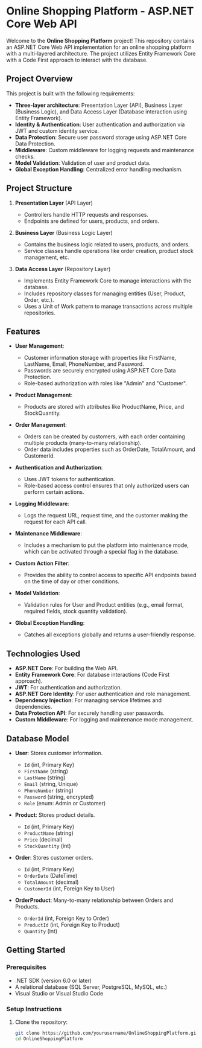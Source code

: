 # Online Shopping Platform - ASP.NET Core Web API

Welcome to the **Online Shopping Platform** project! This repository contains an ASP.NET Core Web API implementation for an online shopping platform with a multi-layered architecture. The project utilizes Entity Framework Core with a Code First approach to interact with the database.

## Project Overview

This project is built with the following requirements:

- **Three-layer architecture**: Presentation Layer (API), Business Layer (Business Logic), and Data Access Layer (Database interaction using Entity Framework).
- **Identity & Authentication**: User authentication and authorization via JWT and custom identity service.
- **Data Protection**: Secure user password storage using ASP.NET Core Data Protection.
- **Middleware**: Custom middleware for logging requests and maintenance checks.
- **Model Validation**: Validation of user and product data.
- **Global Exception Handling**: Centralized error handling mechanism.

## Project Structure

1. **Presentation Layer** (API Layer)
   - Controllers handle HTTP requests and responses.
   - Endpoints are defined for users, products, and orders.

2. **Business Layer** (Business Logic Layer)
   - Contains the business logic related to users, products, and orders.
   - Service classes handle operations like order creation, product stock management, etc.

3. **Data Access Layer** (Repository Layer)
   - Implements Entity Framework Core to manage interactions with the database.
   - Includes repository classes for managing entities (User, Product, Order, etc.).
   - Uses a Unit of Work pattern to manage transactions across multiple repositories.

## Features

- **User Management**: 
  - Customer information storage with properties like FirstName, LastName, Email, PhoneNumber, and Password.
  - Passwords are securely encrypted using ASP.NET Core Data Protection.
  - Role-based authorization with roles like "Admin" and "Customer".

- **Product Management**:
  - Products are stored with attributes like ProductName, Price, and StockQuantity.

- **Order Management**:
  - Orders can be created by customers, with each order containing multiple products (many-to-many relationship).
  - Order data includes properties such as OrderDate, TotalAmount, and CustomerId.

- **Authentication and Authorization**:
  - Uses JWT tokens for authentication.
  - Role-based access control ensures that only authorized users can perform certain actions.

- **Logging Middleware**:
  - Logs the request URL, request time, and the customer making the request for each API call.

- **Maintenance Middleware**:
  - Includes a mechanism to put the platform into maintenance mode, which can be activated through a special flag in the database.

- **Custom Action Filter**:
  - Provides the ability to control access to specific API endpoints based on the time of day or other conditions.

- **Model Validation**:
  - Validation rules for User and Product entities (e.g., email format, required fields, stock quantity validation).

- **Global Exception Handling**:
  - Catches all exceptions globally and returns a user-friendly response.

## Technologies Used

- **ASP.NET Core**: For building the Web API.
- **Entity Framework Core**: For database interactions (Code First approach).
- **JWT**: For authentication and authorization.
- **ASP.NET Core Identity**: For user authentication and role management.
- **Dependency Injection**: For managing service lifetimes and dependencies.
- **Data Protection API**: For securely handling user passwords.
- **Custom Middleware**: For logging and maintenance mode management.

## Database Model

- **User**: Stores customer information.
  - `Id` (int, Primary Key)
  - `FirstName` (string)
  - `LastName` (string)
  - `Email` (string, Unique)
  - `PhoneNumber` (string)
  - `Password` (string, encrypted)
  - `Role` (enum: Admin or Customer)

- **Product**: Stores product details.
  - `Id` (int, Primary Key)
  - `ProductName` (string)
  - `Price` (decimal)
  - `StockQuantity` (int)

- **Order**: Stores customer orders.
  - `Id` (int, Primary Key)
  - `OrderDate` (DateTime)
  - `TotalAmount` (decimal)
  - `CustomerId` (int, Foreign Key to User)

- **OrderProduct**: Many-to-many relationship between Orders and Products.
  - `OrderId` (int, Foreign Key to Order)
  - `ProductId` (int, Foreign Key to Product)
  - `Quantity` (int)

## Getting Started

### Prerequisites

- .NET SDK (version 6.0 or later)
- A relational database (SQL Server, PostgreSQL, MySQL, etc.)
- Visual Studio or Visual Studio Code

### Setup Instructions

1. Clone the repository:

   ```bash
   git clone https://github.com/yourusername/OnlineShoppingPlatform.git
   cd OnlineShoppingPlatform

